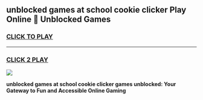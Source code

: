 
## unblocked games at school cookie clicker Play Online 👋 Unblocked Games
<h3>
<a href="https://news.freeplayer.one?title=unblocked_games_at_school_cookie_clicker&ref=17GH">CLICK TO PLAY</a></h3>
<hr>

<h3>
<a href="https://news.freeplayer.one?title=unblocked_games_at_school_cookie_clicker&ref=17GH">CLICK 2 PLAY</a>
  
</h3>

<a href="https://news.freeplayer.one?title=unblocked_games_at_school_cookie_clicker&ref=17GH/"><img src="https://clearcache.store/games.png"></a>


**unblocked games at school cookie clicker games unblocked: Your Gateway to Fun and Accessible Online Gaming**
